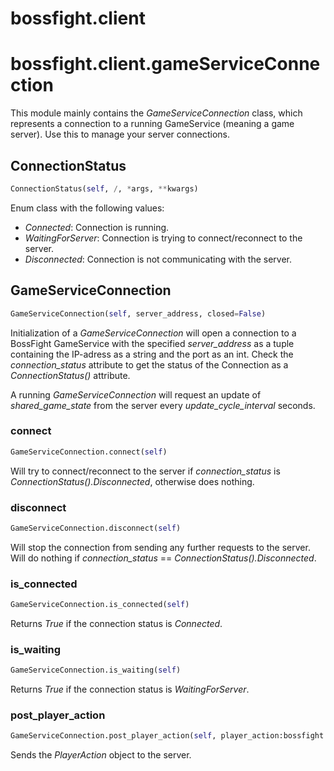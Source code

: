 <h1 id="bossfight.client">bossfight.client</h1>


<h1 id="bossfight.client.gameServiceConnection">bossfight.client.gameServiceConnection</h1>


This module mainly contains the *GameServiceConnection* class, which represents a connection to a
running GameService (meaning a game server). Use this to manage your server connections.

<h2 id="bossfight.client.gameServiceConnection.ConnectionStatus">ConnectionStatus</h2>

```python
ConnectionStatus(self, /, *args, **kwargs)
```

Enum class with the following values:
- *Connected*: Connection is running.
- *WaitingForServer*: Connection is trying to connect/reconnect to the server.
- *Disconnected*: Connection is not communicating with the server.

<h2 id="bossfight.client.gameServiceConnection.GameServiceConnection">GameServiceConnection</h2>

```python
GameServiceConnection(self, server_address, closed=False)
```

Initialization of a *GameServiceConnection* will open a connection to a BossFight GameService
with the specified *server_address* as a tuple containing the IP-adress as a string and the
port as an int. Check the *connection_status* attribute to get the status of the Connection as
a *ConnectionStatus()* attribute.

A running *GameServiceConnection* will request an update of *shared_game_state* from the server
every *update_cycle_interval* seconds.

<h3 id="bossfight.client.gameServiceConnection.GameServiceConnection.connect">connect</h3>

```python
GameServiceConnection.connect(self)
```

Will try to connect/reconnect to the server if *connection_status* is
*ConnectionStatus().Disconnected*, otherwise does nothing.

<h3 id="bossfight.client.gameServiceConnection.GameServiceConnection.disconnect">disconnect</h3>

```python
GameServiceConnection.disconnect(self)
```

Will stop the connection from sending any further requests to the server.
Will do nothing if *connection_status* == *ConnectionStatus().Disconnected*.

<h3 id="bossfight.client.gameServiceConnection.GameServiceConnection.is_connected">is_connected</h3>

```python
GameServiceConnection.is_connected(self)
```

Returns *True* if the connection status is *Connected*.

<h3 id="bossfight.client.gameServiceConnection.GameServiceConnection.is_waiting">is_waiting</h3>

```python
GameServiceConnection.is_waiting(self)
```

Returns *True* if the connection status is *WaitingForServer*.

<h3 id="bossfight.client.gameServiceConnection.GameServiceConnection.post_player_action">post_player_action</h3>

```python
GameServiceConnection.post_player_action(self, player_action:bossfight.core.sharedGameData.PlayerAction)
```

Sends the *PlayerAction* object to the server.

